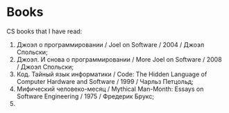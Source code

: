 # Books
CS books that I have read:

1. Джоэл о программировании / Joel on Software / 2004 / Джоэл Спольски;
2. Джоэл. И снова о программировании / More Joel on Software / 2008 / Джоэл Спольски;
3. Код. Тайный язык информатики / Code: The Hidden Language of Computer Hardware and Software / 1999 / Чарльз Петцольд;
4. Мифический человеко-месяц / Mythical Man-Month: Essays on Software Engineering / 1975 / 	Фредерик Брукс;
5. 

